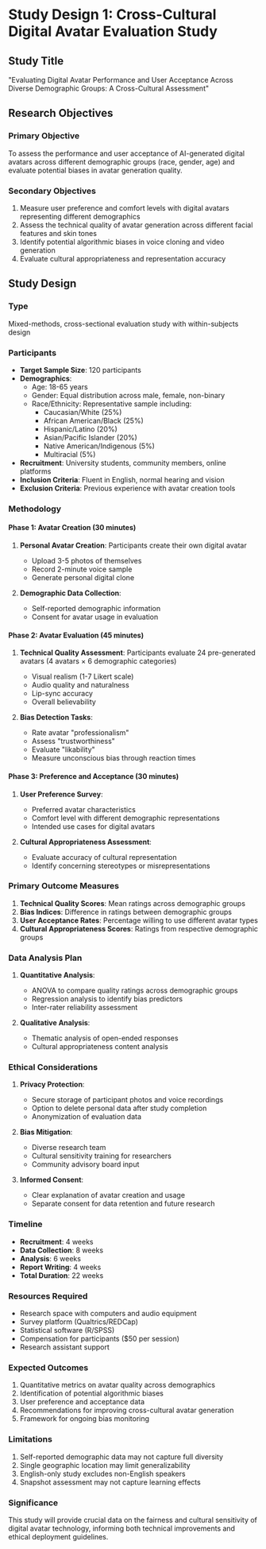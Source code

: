 # Study Design 1: Cross-Cultural Digital Avatar Evaluation Study

## Study Title
"Evaluating Digital Avatar Performance and User Acceptance Across Diverse Demographic Groups: A Cross-Cultural Assessment"

## Research Objectives

### Primary Objective
To assess the performance and user acceptance of AI-generated digital avatars across different demographic groups (race, gender, age) and evaluate potential biases in avatar generation quality.

### Secondary Objectives
1. Measure user preference and comfort levels with digital avatars representing different demographics
2. Assess the technical quality of avatar generation across different facial features and skin tones
3. Identify potential algorithmic biases in voice cloning and video generation
4. Evaluate cultural appropriateness and representation accuracy

## Study Design

### Type
Mixed-methods, cross-sectional evaluation study with within-subjects design

### Participants
- **Target Sample Size**: 120 participants
- **Demographics**: 
  - Age: 18-65 years
  - Gender: Equal distribution across male, female, non-binary
  - Race/Ethnicity: Representative sample including:
    - Caucasian/White (25%)
    - African American/Black (25%)
    - Hispanic/Latino (20%)
    - Asian/Pacific Islander (20%)
    - Native American/Indigenous (5%)
    - Multiracial (5%)
- **Recruitment**: University students, community members, online platforms
- **Inclusion Criteria**: Fluent in English, normal hearing and vision
- **Exclusion Criteria**: Previous experience with avatar creation tools

### Methodology

#### Phase 1: Avatar Creation (30 minutes)
1. **Personal Avatar Creation**: Participants create their own digital avatar
   - Upload 3-5 photos of themselves
   - Record 2-minute voice sample
   - Generate personal digital clone

2. **Demographic Data Collection**:
   - Self-reported demographic information
   - Consent for avatar usage in evaluation

#### Phase 2: Avatar Evaluation (45 minutes)
1. **Technical Quality Assessment**: Participants evaluate 24 pre-generated avatars (4 avatars × 6 demographic categories)
   - Visual realism (1-7 Likert scale)
   - Audio quality and naturalness
   - Lip-sync accuracy
   - Overall believability

2. **Bias Detection Tasks**:
   - Rate avatar "professionalism" 
   - Assess "trustworthiness"
   - Evaluate "likability"
   - Measure unconscious bias through reaction times

#### Phase 3: Preference and Acceptance (30 minutes)
1. **User Preference Survey**:
   - Preferred avatar characteristics
   - Comfort level with different demographic representations
   - Intended use cases for digital avatars

2. **Cultural Appropriateness Assessment**:
   - Evaluate accuracy of cultural representation
   - Identify concerning stereotypes or misrepresentations

### Primary Outcome Measures
1. **Technical Quality Scores**: Mean ratings across demographic groups
2. **Bias Indices**: Difference in ratings between demographic groups
3. **User Acceptance Rates**: Percentage willing to use different avatar types
4. **Cultural Appropriateness Scores**: Ratings from respective demographic groups

### Data Analysis Plan
1. **Quantitative Analysis**:
   - ANOVA to compare quality ratings across demographic groups
   - Regression analysis to identify bias predictors
   - Inter-rater reliability assessment

2. **Qualitative Analysis**:
   - Thematic analysis of open-ended responses
   - Cultural appropriateness content analysis

### Ethical Considerations
1. **Privacy Protection**: 
   - Secure storage of participant photos and voice recordings
   - Option to delete personal data after study completion
   - Anonymization of evaluation data

2. **Bias Mitigation**:
   - Diverse research team
   - Cultural sensitivity training for researchers
   - Community advisory board input

3. **Informed Consent**:
   - Clear explanation of avatar creation and usage
   - Separate consent for data retention and future research

### Timeline
- **Recruitment**: 4 weeks
- **Data Collection**: 8 weeks
- **Analysis**: 6 weeks
- **Report Writing**: 4 weeks
- **Total Duration**: 22 weeks

### Resources Required
- Research space with computers and audio equipment
- Survey platform (Qualtrics/REDCap)
- Statistical software (R/SPSS)
- Compensation for participants ($50 per session)
- Research assistant support

### Expected Outcomes
1. Quantitative metrics on avatar quality across demographics
2. Identification of potential algorithmic biases
3. User preference and acceptance data
4. Recommendations for improving cross-cultural avatar generation
5. Framework for ongoing bias monitoring

### Limitations
1. Self-reported demographic data may not capture full diversity
2. Single geographic location may limit generalizability
3. English-only study excludes non-English speakers
4. Snapshot assessment may not capture learning effects

### Significance
This study will provide crucial data on the fairness and cultural sensitivity of digital avatar technology, informing both technical improvements and ethical deployment guidelines.

